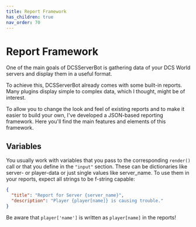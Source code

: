 ```yaml
---
title: Report Framework
has_children: true
nav_order: 70
---
```


# Report Framework

One of the main goals of DCSServerBot is gathering data of your DCS World servers and display them in a useful format.

To achieve this, DCSServerBot already comes with some built-in reports. Many plugins display simple to complex data, which I thought, might be of interest.

To allow you to change the look and feel of existing reports and to make it easier to build your own, I've developed a JSON-based reporting framework.
Here you'll find the main features and elements of this framework.

## Variables

You usually work with variables that you pass to the corresponding `render()` call or that you define in the `"input"` section.
These can be dictionaries like server- or player-data or just single values like server_name.
To use them in your reports, expect all strings to be f-string capable:

```json
{
  "title": "Report for Server {server_name}",
  "description": "Player {player[name]} is causing trouble."
}
```

Be aware that `player['name']` is written as `player[name]` in the reports!
